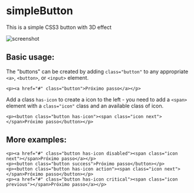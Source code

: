 # simpleButton
This is a simple CSS3 button with 3D effect

![screenshot](https://cloud.githubusercontent.com/assets/6153386/12953622/6511bace-d002-11e5-86e8-10e7fa2016d6.gif)

## Basic usage: ##

The "buttons" can be created by adding `class="button"` to any appropriate `<a>`, `<button>`, or `<input>` element.

    <p><a href="#" class="button">Próximo passo</a></p>

Add a class `has-icon` to create a icon to the left - you need to add a `<span>` element with a `class="icon"` class and an available class of icon.

    <p><button class="button has-icon"><span class="icon next"></span>Próximo passo</button></p>

## More examples: ##

    <p><a href="#" class="button has-icon disabled"><span class="icon next"></span>Próximo passo</a></p>
    <p><button class="button success">Próximo passo</button></p>
    <p><button class="button has-icon action"><span class="icon next"></span>Próximo passo</button></p>
    <p><a href="#" class="button has-icon critical"><span class="icon previous"></span>Próximo passo</a></p>
